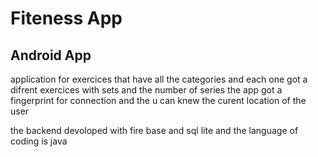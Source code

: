 # Fiteness App
## Android App
application for exercices that have all the categories and each one got a difrent exercices with sets and the number of series 
the app got a fingerprint for connection and the u can knew the curent location of the user  


the backend devoloped with fire base and sql lite 
and the language of coding is java 